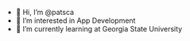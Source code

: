 - 👋 Hi, I’m @patsca
- 👀 I’m interested in App Development
- 🌱 I’m currently learning at Georgia State University

<!---
patsca/patsca is a ✨ special ✨ repository because its `README.md` (this file) appears on your GitHub profile.
You can click the Preview link to take a look at your changes.
--->
